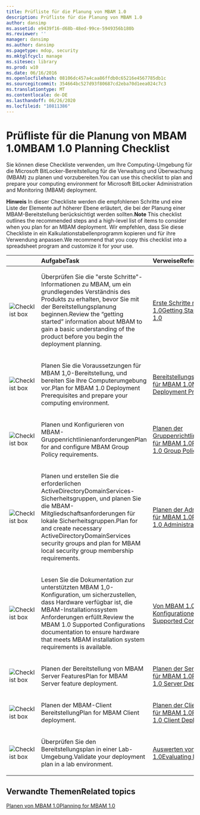 ```yaml
---
title: Prüfliste für die Planung von MBAM 1.0
description: Prüfliste für die Planung von MBAM 1.0
author: dansimp
ms.assetid: e9439f16-d68b-48ed-99ce-5949356b180b
ms.reviewer: ''
manager: dansimp
ms.author: dansimp
ms.pagetype: mdop, security
ms.mktglfcycl: manage
ms.sitesec: library
ms.prod: w10
ms.date: 06/16/2016
ms.openlocfilehash: 08106dc457a4caa86ffdb0c65216e4567785db1c
ms.sourcegitcommit: 354664bc527d93f80687cd2eba70d1eea024c7c3
ms.translationtype: MT
ms.contentlocale: de-DE
ms.lasthandoff: 06/26/2020
ms.locfileid: "10811386"
---
```

# <span data-ttu-id="39b1e-103">Prüfliste für die Planung von MBAM 1.0</span><span class="sxs-lookup"><span data-stu-id="39b1e-103">MBAM 1.0 Planning Checklist</span></span>


<span data-ttu-id="39b1e-104">Sie können diese Checkliste verwenden, um Ihre Computing-Umgebung für die Microsoft BitLocker-Bereitstellung für die Verwaltung und Überwachung (MBAM) zu planen und vorzubereiten.</span><span class="sxs-lookup"><span data-stu-id="39b1e-104">You can use this checklist to plan and prepare your computing environment for Microsoft BitLocker Administration and Monitoring (MBAM) deployment.</span></span>

<span data-ttu-id="39b1e-105">**Hinweis**  In dieser Checkliste werden die empfohlenen Schritte und eine Liste der Elemente auf höherer Ebene erläutert, die bei der Planung einer MBAM-Bereitstellung berücksichtigt werden sollten.</span><span class="sxs-lookup"><span data-stu-id="39b1e-105">**Note** This checklist outlines the recommended steps and a high-level list of items to consider when you plan for an MBAM deployment.</span></span> <span data-ttu-id="39b1e-106">Wir empfehlen, dass Sie diese Checkliste in ein Kalkulationstabellenprogramm kopieren und für ihre Verwendung anpassen.</span><span class="sxs-lookup"><span data-stu-id="39b1e-106">We recommend that you copy this checklist into a spreadsheet program and customize it for your use.</span></span>

 

<table>
<colgroup>
<col width="25%" />
<col width="25%" />
<col width="25%" />
<col width="25%" />
</colgroup>
<thead>
<tr class="header">
<th align="left"></th>
<th align="left"><span data-ttu-id="39b1e-107">Aufgabe</span><span class="sxs-lookup"><span data-stu-id="39b1e-107">Task</span></span></th>
<th align="left"><span data-ttu-id="39b1e-108">Verweise</span><span class="sxs-lookup"><span data-stu-id="39b1e-108">References</span></span></th>
<th align="left"><span data-ttu-id="39b1e-109">Anmerkungen</span><span class="sxs-lookup"><span data-stu-id="39b1e-109">Notes</span></span></th>
</tr>
</thead>
<tbody>
<tr class="odd">
<td align="left"><img src="images/checklistbox.gif" alt="Checklist box" /></td>
<td align="left"><p><span data-ttu-id="39b1e-110">Überprüfen Sie die "erste Schritte"-Informationen zu MBAM, um ein grundlegendes Verständnis des Produkts zu erhalten, bevor Sie mit der Bereitstellungsplanung beginnen.</span><span class="sxs-lookup"><span data-stu-id="39b1e-110">Review the “getting started” information about MBAM to gain a basic understanding of the product before you begin the deployment planning.</span></span></p></td>
<td align="left"><p><a href="getting-started-with-mbam-10.md" data-raw-source="[Getting Started with MBAM 1.0](getting-started-with-mbam-10.md)"><span data-ttu-id="39b1e-111">Erste Schritte mit MBAM 1.0</span><span class="sxs-lookup"><span data-stu-id="39b1e-111">Getting Started with MBAM 1.0</span></span></a></p></td>
<td align="left"><p></p></td>
</tr>
<tr class="even">
<td align="left"><img src="images/checklistbox.gif" alt="Checklist box" /></td>
<td align="left"><p><span data-ttu-id="39b1e-112">Planen Sie die Voraussetzungen für MBAM 1,0-Bereitstellung, und bereiten Sie Ihre Computerumgebung vor.</span><span class="sxs-lookup"><span data-stu-id="39b1e-112">Plan for MBAM 1.0 Deployment Prerequisites and prepare your computing environment.</span></span></p></td>
<td align="left"><p><a href="mbam-10-deployment-prerequisites.md" data-raw-source="[MBAM 1.0 Deployment Prerequisites](mbam-10-deployment-prerequisites.md)"><span data-ttu-id="39b1e-113">Bereitstellungsvoraussetzungen für MBAM 1.0</span><span class="sxs-lookup"><span data-stu-id="39b1e-113">MBAM 1.0 Deployment Prerequisites</span></span></a></p></td>
<td align="left"><p></p></td>
</tr>
<tr class="odd">
<td align="left"><img src="images/checklistbox.gif" alt="Checklist box" /></td>
<td align="left"><p><span data-ttu-id="39b1e-114">Planen und Konfigurieren von MBAM-Gruppenrichtlinienanforderungen</span><span class="sxs-lookup"><span data-stu-id="39b1e-114">Plan for and configure MBAM Group Policy requirements.</span></span></p></td>
<td align="left"><p><a href="planning-for-mbam-10-group-policy-requirements.md" data-raw-source="[Planning for MBAM 1.0 Group Policy Requirements](planning-for-mbam-10-group-policy-requirements.md)"><span data-ttu-id="39b1e-115">Planen der Gruppenrichtlinienanforderungen für MBAM 1.0</span><span class="sxs-lookup"><span data-stu-id="39b1e-115">Planning for MBAM 1.0 Group Policy Requirements</span></span></a></p></td>
<td align="left"><p></p></td>
</tr>
<tr class="even">
<td align="left"><img src="images/checklistbox.gif" alt="Checklist box" /></td>
<td align="left"><p><span data-ttu-id="39b1e-116">Planen und erstellen Sie die erforderlichen ActiveDirectoryDomainServices-Sicherheitsgruppen, und planen Sie die MBAM-Mitgliedschaftsanforderungen für lokale Sicherheitsgruppen.</span><span class="sxs-lookup"><span data-stu-id="39b1e-116">Plan for and create necessary ActiveDirectoryDomainServices security groups and plan for MBAM local security group membership requirements.</span></span></p></td>
<td align="left"><p><a href="planning-for-mbam-10-administrator-roles.md" data-raw-source="[Planning for MBAM 1.0 Administrator Roles](planning-for-mbam-10-administrator-roles.md)"><span data-ttu-id="39b1e-117">Planen der Administratorrollen für MBAM 1.0</span><span class="sxs-lookup"><span data-stu-id="39b1e-117">Planning for MBAM 1.0 Administrator Roles</span></span></a></p></td>
<td align="left"><p></p></td>
</tr>
<tr class="odd">
<td align="left"><img src="images/checklistbox.gif" alt="Checklist box" /></td>
<td align="left"><p><span data-ttu-id="39b1e-118">Lesen Sie die Dokumentation zur unterstützten MBAM 1,0-Konfiguration, um sicherzustellen, dass Hardware verfügbar ist, die MBAM-Installationssystem Anforderungen erfüllt.</span><span class="sxs-lookup"><span data-stu-id="39b1e-118">Review the MBAM 1.0 Supported Configurations documentation to ensure hardware that meets MBAM installation system requirements is available.</span></span></p></td>
<td align="left"><p><a href="mbam-10-supported-configurations.md" data-raw-source="[MBAM 1.0 Supported Configurations](mbam-10-supported-configurations.md)"><span data-ttu-id="39b1e-119">Von MBAM 1.0 unterstützte Konfigurationen</span><span class="sxs-lookup"><span data-stu-id="39b1e-119">MBAM 1.0 Supported Configurations</span></span></a></p></td>
<td align="left"><p></p></td>
</tr>
<tr class="even">
<td align="left"><img src="images/checklistbox.gif" alt="Checklist box" /></td>
<td align="left"><p><span data-ttu-id="39b1e-120">Planen der Bereitstellung von MBAM Server Features</span><span class="sxs-lookup"><span data-stu-id="39b1e-120">Plan for MBAM Server feature deployment.</span></span></p></td>
<td align="left"><p><a href="planning-for-mbam-10-server-deployment.md" data-raw-source="[Planning for MBAM 1.0 Server Deployment](planning-for-mbam-10-server-deployment.md)"><span data-ttu-id="39b1e-121">Planen der Serverbereitstellung für MBAM 1.0</span><span class="sxs-lookup"><span data-stu-id="39b1e-121">Planning for MBAM 1.0 Server Deployment</span></span></a></p></td>
<td align="left"><p></p></td>
</tr>
<tr class="odd">
<td align="left"><img src="images/checklistbox.gif" alt="Checklist box" /></td>
<td align="left"><p><span data-ttu-id="39b1e-122">Planen der MBAM-Client Bereitstellung</span><span class="sxs-lookup"><span data-stu-id="39b1e-122">Plan for MBAM Client deployment.</span></span></p></td>
<td align="left"><p><a href="planning-for-mbam-10-client-deployment.md" data-raw-source="[Planning for MBAM 1.0 Client Deployment](planning-for-mbam-10-client-deployment.md)"><span data-ttu-id="39b1e-123">Planen der Clientbereitstellung für MBAM 1.0</span><span class="sxs-lookup"><span data-stu-id="39b1e-123">Planning for MBAM 1.0 Client Deployment</span></span></a></p></td>
<td align="left"><p></p></td>
</tr>
<tr class="even">
<td align="left"><img src="images/checklistbox.gif" alt="Checklist box" /></td>
<td align="left"><p><span data-ttu-id="39b1e-124">Überprüfen Sie den Bereitstellungsplan in einer Lab-Umgebung.</span><span class="sxs-lookup"><span data-stu-id="39b1e-124">Validate your deployment plan in a lab environment.</span></span></p></td>
<td align="left"><p><a href="evaluating-mbam-10.md" data-raw-source="[Evaluating MBAM 1.0](evaluating-mbam-10.md)"><span data-ttu-id="39b1e-125">Auswerten von MBAM 1.0</span><span class="sxs-lookup"><span data-stu-id="39b1e-125">Evaluating MBAM 1.0</span></span></a></p></td>
<td align="left"><p></p></td>
</tr>
</tbody>
</table>

 

## <span data-ttu-id="39b1e-126">Verwandte Themen</span><span class="sxs-lookup"><span data-stu-id="39b1e-126">Related topics</span></span>


[<span data-ttu-id="39b1e-127">Planen von MBAM 1.0</span><span class="sxs-lookup"><span data-stu-id="39b1e-127">Planning for MBAM 1.0</span></span>](planning-for-mbam-10.md)

 

 





